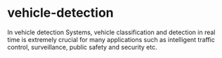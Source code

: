 # vehicle-detection
In vehicle detection Systems, vehicle classification and detection in real time is extremely crucial for many applications such as intelligent traffic control, surveillance, public safety and security etc.
